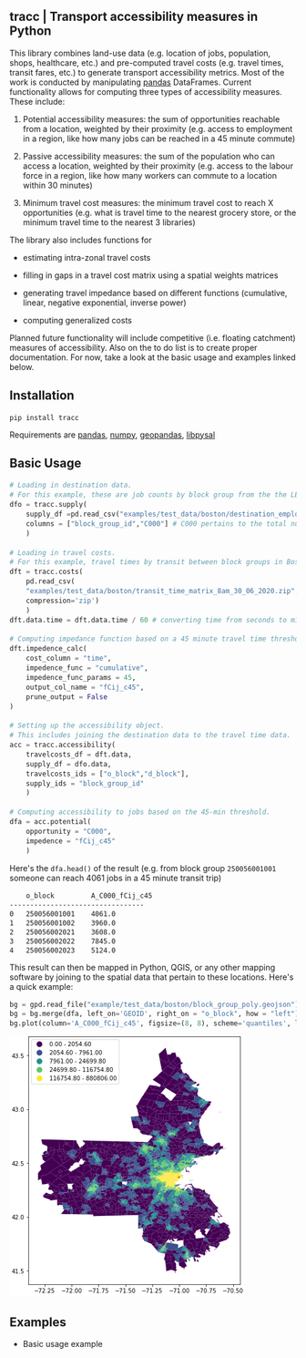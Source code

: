 ## tracc | Transport accessibility measures in Python

This library combines land-use data (e.g. location of jobs, population, shops, healthcare, etc.) and pre-computed travel costs (e.g. travel times, transit fares, etc.) to generate transport accessibility metrics. Most of the work is conducted by manipulating [pandas](https://github.com/pandas-dev/pandas) DataFrames. Current functionality allows for computing three types of accessibility measures. These include:

1. Potential accessibility measures: the sum of opportunities reachable from a location, weighted by their proximity (e.g. access to employment in a region, like how many jobs can be reached in a 45 minute commute)

2. Passive accessibility measures: the sum of the population who can access a location, weighted by their proximity (e.g. access to the labour force in a region, like how many workers can commute to a location within 30 minutes)

3. Minimum travel cost measures: the minimum travel cost to reach X opportunities (e.g. what is travel time to the nearest grocery store, or the minimum travel time to the nearest 3 libraries)

The library also includes functions for

- estimating intra-zonal travel costs

- filling in gaps in a travel cost matrix using a spatial weights matrices

- generating travel impedance based on different functions (cumulative, linear, negative exponential, inverse power)

- computing generalized costs

Planned future functionality will include competitive (i.e. floating catchment) measures of accessibility. Also on the to do list is to create proper documentation. For now, take a look at the basic usage and examples linked below.

## Installation

```
pip install tracc
```

Requirements are [pandas](https://github.com/pandas-dev/pandas), [numpy](https://github.com/numpy/numpy), [geopandas](https://github.com/geopandas/geopandas), [libpysal](https://github.com/pysal/libpysal)

## Basic Usage

```Python
# Loading in destination data.
# For this example, these are job counts by block group from the the LEHD for Boston.
dfo = tracc.supply(
    supply_df =pd.read_csv("examples/test_data/boston/destination_employment_lehd.csv")
    columns = ["block_group_id","C000"] # C000 pertains to the total number of jobs
    )

# Loading in travel costs.
# For this example, travel times by transit between block groups in Boston at 8am on June 30, 2020.
dft = tracc.costs(
    pd.read_csv(
    "examples/test_data/boston/transit_time_matrix_8am_30_06_2020.zip",
    compression='zip')
    )
dft.data.time = dft.data.time / 60 # converting time from seconds to minutes

# Computing impedance function based on a 45 minute travel time threshold.
dft.impedence_calc(
    cost_column = "time",
    impedence_func = "cumulative",
    impedence_func_params = 45,
    output_col_name = "fCij_c45",
    prune_output = False
)

# Setting up the accessibility object.
# This includes joining the destination data to the travel time data.
acc = tracc.accessibility(
    travelcosts_df = dft.data,
    supply_df = dfo.data,
    travelcosts_ids = ["o_block","d_block"],
    supply_ids = "block_group_id"
    )

# Computing accessibility to jobs based on the 45-min threshold.
dfa = acc.potential(
    opportunity = "C000",
    impedence = "fCij_c45"
    )
```

Here's the `dfa.head()` of the result (e.g. from block group `250056001001` someone can reach 4061 jobs in a 45 minute transit trip)

```
    o_block 	    A_C000_fCij_c45
---------------------------------
0 	250056001001 	4061.0
1 	250056001002 	3960.0
2 	250056002021 	3608.0
3 	250056002022 	7845.0
4 	250056002023 	5124.0
```

This result can then be mapped in Python, QGIS, or any other mapping software by joining to the spatial data that pertain to these locations. Here's a quick example:

```Python
bg = gpd.read_file("example/test_data/boston/block_group_poly.geojson")
bg = bg.merge(dfa, left_on='GEOID', right_on = "o_block", how = "left")
bg.plot(column='A_C000_fCij_c45', figsize=(8, 8), scheme='quantiles', legend=True);
```

![](figures/example_boston_map.png)

## Examples

- Basic usage example
